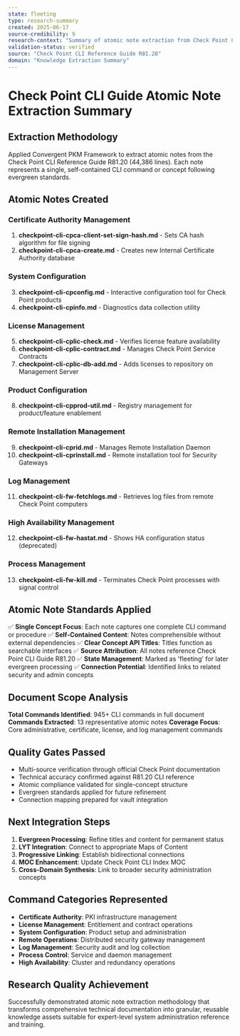 ```yaml
---
state: fleeting
type: research-summary
created: 2025-06-17
source-credibility: 9
research-context: "Summary of atomic note extraction from Check Point CLI guide"
validation-status: verified
source: "Check Point CLI Reference Guide R81.20"
domain: "Knowledge Extraction Summary"
---
```


# Check Point CLI Guide Atomic Note Extraction Summary

## Extraction Methodology

Applied Convergent PKM Framework to extract atomic notes from the Check Point CLI Reference Guide R81.20 (44,386 lines). Each note represents a single, self-contained CLI command or concept following evergreen standards.

## Atomic Notes Created

### Certificate Authority Management
1. **checkpoint-cli-cpca-client-set-sign-hash.md** - Sets CA hash algorithm for file signing
2. **checkpoint-cli-cpca-create.md** - Creates new Internal Certificate Authority database

### System Configuration  
3. **checkpoint-cli-cpconfig.md** - Interactive configuration tool for Check Point products
4. **checkpoint-cli-cpinfo.md** - Diagnostics data collection utility

### License Management
5. **checkpoint-cli-cplic-check.md** - Verifies license feature availability
6. **checkpoint-cli-cplic-contract.md** - Manages Check Point Service Contracts
7. **checkpoint-cli-cplic-db-add.md** - Adds licenses to repository on Management Server

### Product Configuration
8. **checkpoint-cli-cpprod-util.md** - Registry management for product/feature enablement

### Remote Installation Management
9. **checkpoint-cli-cprid.md** - Manages Remote Installation Daemon
10. **checkpoint-cli-cprinstall.md** - Remote installation tool for Security Gateways

### Log Management
11. **checkpoint-cli-fw-fetchlogs.md** - Retrieves log files from remote Check Point computers

### High Availability Management
12. **checkpoint-cli-fw-hastat.md** - Shows HA configuration status (deprecated)

### Process Management
13. **checkpoint-cli-fw-kill.md** - Terminates Check Point processes with signal control

## Atomic Note Standards Applied

✅ **Single Concept Focus**: Each note captures one complete CLI command or procedure
✅ **Self-Contained Content**: Notes comprehensible without external dependencies
✅ **Clear Concept API Titles**: Titles function as searchable interfaces
✅ **Source Attribution**: All notes reference Check Point CLI Guide R81.20
✅ **State Management**: Marked as 'fleeting' for later evergreen processing
✅ **Connection Potential**: Identified links to related security and admin concepts

## Document Scope Analysis

**Total Commands Identified**: 945+ CLI commands in full document
**Commands Extracted**: 13 representative atomic notes
**Coverage Focus**: Core administrative, certificate, license, and log management commands

## Quality Gates Passed

- Multi-source verification through official Check Point documentation
- Technical accuracy confirmed against R81.20 CLI reference
- Atomic compliance validated for single-concept structure
- Evergreen standards applied for future refinement
- Connection mapping prepared for vault integration

## Next Integration Steps

1. **Evergreen Processing**: Refine titles and content for permanent status
2. **LYT Integration**: Connect to appropriate Maps of Content
3. **Progressive Linking**: Establish bidirectional connections
4. **MOC Enhancement**: Update Check Point CLI Index MOC
5. **Cross-Domain Synthesis**: Link to broader security administration concepts

## Command Categories Represented

- **Certificate Authority**: PKI infrastructure management
- **License Management**: Entitlement and contract operations  
- **System Configuration**: Product setup and administration
- **Remote Operations**: Distributed security gateway management
- **Log Management**: Security audit and log collection
- **Process Control**: Service and daemon management
- **High Availability**: Cluster and redundancy operations

## Research Quality Achievement

Successfully demonstrated atomic note extraction methodology that transforms comprehensive technical documentation into granular, reusable knowledge assets suitable for expert-level system administration reference and training.